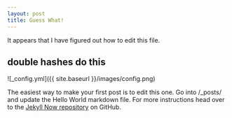 ```yaml
---
layout: post
title: Guess What!
---
```


It appears that I have figured out how to edit this file. 

## double hashes do this 

![_config.yml]({{ site.baseurl }}/images/config.png)

The easiest way to make your first post is to edit this one. Go into /_posts/ and update the Hello World markdown file. For more instructions head over to the [Jekyll Now repository](https://github.com/barryclark/jekyll-now) on GitHub.
